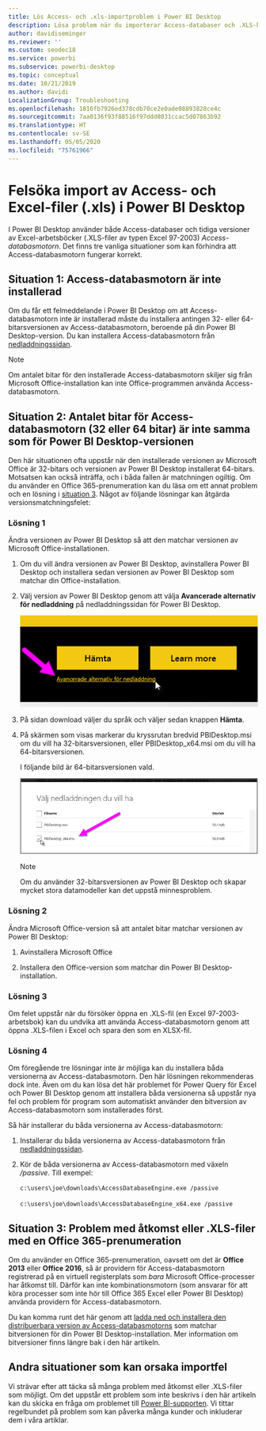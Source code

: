 ```yaml
---
title: Lös Access- och .xls-importproblem i Power BI Desktop
description: Lösa problem när du importerar Access-databaser och .XLS-kalkylblad i Power BI Desktop och Power Query
author: davidiseminger
ms.reviewer: ''
ms.custom: seodec18
ms.service: powerbi
ms.subservice: powerbi-desktop
ms.topic: conceptual
ms.date: 10/21/2019
ms.author: davidi
LocalizationGroup: Troubleshooting
ms.openlocfilehash: 1816fb7926ed378cdb70ce2e0ade08893828ce4c
ms.sourcegitcommit: 7aa0136f93f88516f97ddd8031ccac5d07863b92
ms.translationtype: HT
ms.contentlocale: sv-SE
ms.lasthandoff: 05/05/2020
ms.locfileid: "75761966"
---
```

# <a name="troubleshoot-importing-access-and-excel-xls-files-in-power-bi-desktop"></a>Felsöka import av Access- och Excel-filer (.xls) i Power BI Desktop

I Power BI Desktop använder både Access-databaser och tidiga versioner av Excel-arbetsböcker (.XLS-filer av typen Excel 97-2003) *Access-databasmotorn*. Det finns tre vanliga situationer som kan förhindra att Access-databasmotorn fungerar korrekt.

## <a name="situation-1-no-access-database-engine-is-installed"></a>Situation 1: Access-databasmotorn är inte installerad

Om du får ett felmeddelande i Power BI Desktop om att Access-databasmotorn inte är installerad måste du installera antingen 32- eller 64-bitarsversionen av Access-databasmotorn, beroende på din Power BI Desktop-version. Du kan installera Access-databasmotorn från [nedladdningssidan](https://www.microsoft.com/download/details.aspx?id=13255).

>[!NOTE]
>Om antalet bitar för den installerade Access-databasmotorn skiljer sig från Microsoft Office-installation kan inte Office-programmen använda Access-databasmotorn.

## <a name="situation-2-the-access-database-engine-bit-version-32-bit-or-64-bit-is-different-from-your-power-bi-desktop-bit-version"></a>Situation 2: Antalet bitar för Access-databasmotorn (32 eller 64 bitar) är inte samma som för Power BI Desktop-versionen

Den här situationen ofta uppstår när den installerade versionen av Microsoft Office är 32-bitars och versionen av Power BI Desktop installerat 64-bitars. Motsatsen kan också inträffa, och i båda fallen är matchningen ogiltig. Om du använder en Office 365-prenumeration kan du läsa om ett annat problem och en lösning i [situation 3](#situation-3-trouble-using-access-or-xls-files-with-an-office-365-subscription). Något av följande lösningar kan åtgärda versionsmatchningsfelet:

### <a name="solution-1"></a>Lösning 1

Ändra versionen av Power BI Desktop så att den matchar versionen av Microsoft Office-installationen. 

1. Om du vill ändra versionen av Power BI Desktop, avinstallera Power BI Desktop och installera sedan versionen av Power BI Desktop som matchar din Office-installation. 

1. Välj version av Power BI Desktop genom att välja **Avancerade alternativ för nedladdning** på nedladdningssidan för Power BI Desktop.
   
   ![Avancerade alternativ för nedladdning på nedladdningssidan för Power BI Desktop](media/desktop-access-database-errors/desktop-access-errors-1.png)
   
1. På sidan download väljer du språk och väljer sedan knappen **Hämta**. 
 
1. På skärmen som visas markerar du kryssrutan bredvid PBIDesktop.msi om du vill ha 32-bitarsversionen, eller PBIDesktop_x64.msi om du vill ha 64-bitarsversionen. 

   I följande bild är 64-bitarsversionen vald.
   
   ![Välj version av Power BI Desktop att ladda ned](media/desktop-access-database-errors/desktop-access-errors-2.png)
   
   >[!NOTE]
   >Om du använder 32-bitarsversionen av Power BI Desktop och skapar mycket stora datamodeller kan det uppstå minnesproblem.

### <a name="solution-2"></a>Lösning 2

Ändra Microsoft Office-version så att antalet bitar matchar versionen av Power BI Desktop:

1. Avinstallera Microsoft Office

2. Installera den Office-version som matchar din Power BI Desktop-installation.

### <a name="solution-3"></a>Lösning 3

Om felet uppstår när du försöker öppna en .XLS-fil (en Excel 97-2003-arbetsbok) kan du undvika att använda Access-databasmotorn genom att öppna .XLS-filen i Excel och spara den som en XLSX-fil.

### <a name="solution-4"></a>Lösning 4

Om föregående tre lösningar inte är möjliga kan du installera båda versionerna av Access-databasmotorn. Den här lösningen rekommenderas dock inte. Även om du kan lösa det här problemet för Power Query för Excel och Power BI Desktop genom att installera båda versionerna så uppstår nya fel och problem för program som automatiskt använder den bitversion av Access-databasmotorn som installerades först. 

Så här installerar du båda versionerna av Access-databasmotorn:

1. Installerar du båda versionerna av Access-databasmotorn från [nedladdningssidan](https://www.microsoft.com/download/details.aspx?id=13255). 

1. Kör de båda versionerna av Access-databasmotorn med växeln */passive*. Till exempel:
   
       c:\users\joe\downloads\AccessDatabaseEngine.exe /passive
   
       c:\users\joe\downloads\AccessDatabaseEngine_x64.exe /passive

## <a name="situation-3-trouble-using-access-or-xls-files-with-an-office-365-subscription"></a>Situation 3: Problem med åtkomst eller .XLS-filer med en Office 365-prenumeration

Om du använder en Office 365-prenumeration, oavsett om det är **Office 2013** eller **Office 2016**, så är providern för Access-databasmotorn registrerad på en virtuell registerplats som *bara* Microsoft Office-processer har åtkomst till. Därför kan inte kombinationsmotorn (som ansvarar för att köra processer som inte hör till Office 365 Excel eller Power BI Desktop) använda providern för Access-databasmotorn.

Du kan komma runt det här genom att [ladda ned och installera den distribuerbara version av Access-databasmotorns](https://www.microsoft.com/download/details.aspx?id=13255) som matchar bitversionen för din Power BI Desktop-installation. Mer information om bitversioner finns längre bak i den här artikeln.

## <a name="other-situations-that-can-cause-import-issues"></a>Andra situationer som kan orsaka importfel

Vi strävar efter att täcka så många problem med åtkomst eller .XLS-filer som möjligt. Om det uppstår ett problem som inte beskrivs i den här artikeln kan du skicka en fråga om problemet till [Power BI-supporten](https://powerbi.microsoft.com/support/). Vi tittar regelbundet på problem som kan påverka många kunder och inkluderar dem i våra artiklar.

